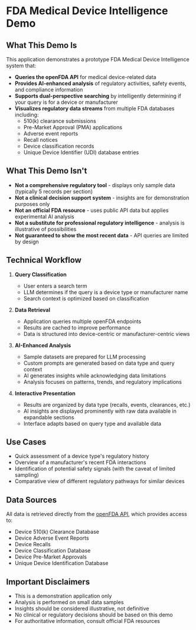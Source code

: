 # FDA Medical Device Intelligence Demo

## What This Demo Is

This application demonstrates a prototype FDA Medical Device Intelligence system that:

- **Queries the openFDA API** for medical device-related data
- **Provides AI-enhanced analysis** of regulatory activities, safety events, and compliance information
- **Supports dual-perspective searching** by intelligently determining if your query is for a device or manufacturer
- **Visualizes regulatory data streams** from multiple FDA databases including:
  - 510(k) clearance submissions
  - Pre-Market Approval (PMA) applications
  - Adverse event reports
  - Recall notices
  - Device classification records
  - Unique Device Identifier (UDI) database entries

## What This Demo Isn't

- **Not a comprehensive regulatory tool** - displays only sample data (typically 5 records per section)
- **Not a clinical decision support system** - insights are for demonstration purposes only
- **Not an official FDA resource** - uses public API data but applies experimental AI analysis
- **Not a substitute for professional regulatory intelligence** - analysis is illustrative of possibilities
- **Not guaranteed to show the most recent data** - API queries are limited by design

## Technical Workflow

1. **Query Classification**
   - User enters a search term
   - LLM determines if the query is a device type or manufacturer name
   - Search context is optimized based on classification

2. **Data Retrieval**
   - Application queries multiple openFDA endpoints
   - Results are cached to improve performance
   - Data is structured into device-centric or manufacturer-centric views

3. **AI-Enhanced Analysis**
   - Sample datasets are prepared for LLM processing
   - Custom prompts are generated based on data type and query context
   - AI generates insights while acknowledging data limitations
   - Analysis focuses on patterns, trends, and regulatory implications

4. **Interactive Presentation**
   - Results are organized by data type (recalls, events, clearances, etc.)
   - AI insights are displayed prominently with raw data available in expandable sections
   - Interface adapts based on query type and available data

## Use Cases

- Quick assessment of a device type's regulatory history
- Overview of a manufacturer's recent FDA interactions
- Identification of potential safety signals (with the caveat of limited sampling)
- Comparative view of different regulatory pathways for similar devices

## Data Sources

All data is retrieved directly from the [openFDA API](https://open.fda.gov/apis/), which provides access to:
- Device 510(k) Clearance Database
- Device Adverse Event Reports
- Device Recalls
- Device Classification Database
- Device Pre-Market Approvals
- Unique Device Identification Database

## Important Disclaimers

- This is a demonstration application only
- Analysis is performed on small data samples
- Insights should be considered illustrative, not definitive
- No clinical or regulatory decisions should be based on this demo
- For authoritative information, consult official FDA resources